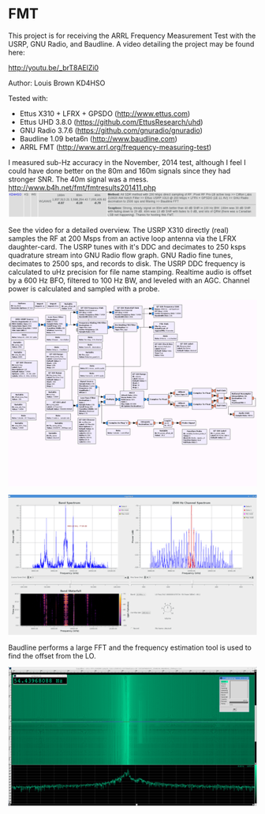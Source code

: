 ﻿FMT
======

This project is for receiving the ARRL Frequency Measurement Test with the USRP, GNU Radio, and Baudline.  A video detailing the project may be found here:

http://youtu.be/_brT8AElZi0

Author: Louis Brown KD4HSO

Tested with:
- Ettus X310 + LFRX + GPSDO (http://www.ettus.com)
- Ettus UHD 3.8.0 (https://github.com/EttusResearch/uhd)
- GNU Radio 3.7.6 (https://github.com/gnuradio/gnuradio)
- Baudline 1.09 beta6n (http://www.baudline.com)
- ARRL FMT (http://www.arrl.org/frequency-measuring-test)

I measured sub-Hz accuracy in the November, 2014 test, although I feel I could have done better on the 80m and 160m signals since they had stronger SNR.  The 40m signal was a mess.
http://www.b4h.net/fmt/fmtresults201411.php
![Nov 14 result](https://github.com/madengr/fmt/blob/master/fmt_Nov14_kd4hso.png)


See the video for a detailed overview.  The USRP X310 directly (real) samples the RF at 200 Msps from an active loop antenna via the LFRX daughter-card.  The USRP tunes with it's DDC and decimates to 250 ksps quadrature stream into GNU Radio flow graph.  GNU Radio fine tunes, decimates to 2500 sps, and records to disk.  The USRP DDC frequency is calculated to uHz precision for file name stamping.  Realtime audio is offset by a 600 Hz BFO, filtered to 100 Hz BW, and leveled with an AGC.  Channel power is calculated and sampled with a probe.  
    
![GRC flow screenshot](https://github.com/madengr/fmt/blob/master/fmt_grc.png)

![GUI screenshot](https://github.com/madengr/fmt/blob/master/fmt_gui.png)

Baudline performs a large FFT and the frequency estimation tool is used to find the offset from the LO.

![Baudline screenshot](https://github.com/madengr/fmt/blob/master/fmt_baudline.png)
